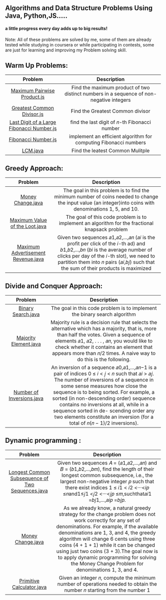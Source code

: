 ## Algorithms and Data Structure Problems Using Java, Python,JS..... 
#### a little progress every day adds up to big results!

Note: All of these problems are solved by me, some of them are already tested while studying in coursera or while participating in contests, some are just for learning and improving my Problem solving skill.


## Warm Up Problems: 

| Problem | Description |
| :---:   | :---: |
| [Maximum Pairwise Product.js](https://github.com/iifawzi/Algorithms-and-Data-Structure-/blob/master/Algorithmic%20Warmup/max%20pairwise%20product/max_pairwise_product.js) | Find the maximum product of two distinct numbers in a sequence of non-negative integers |
| [Greatest Common Divisor.js](https://github.com/iifawzi/Algorithms-and-Data-Structure-/blob/master/Algorithmic%20Warmup/greatest%20common%20divisor/gcd.js) | Find the Greatest Common divisor|
| [Last Digit of a Large Fibonacci Number.js](https://github.com/iifawzi/Algorithms-and-Data-Structure-/blob/master/Algorithmic%20Warmup/fibonacci_last_digit/fibonacci_last_digit.js) | find the last digit of 𝑛-th Fibonacci number|
| [Fibonacci Number.js](https://github.com/iifawzi/Algorithms-and-Data-Structure-/blob/master/Algorithmic%20Warmup/fibonacci/fibonacci.js) |implement an efficient algorithm for computing Fibonacci numbers|
| [LCM.java](https://github.com/iifawzi/Algorithms-and-Data-Structure-/blob/master/Algorithmic%20Warmup/LCM/LCM.java) |Find the leatest Common Mulitple|

## Greedy Approach: 

| Problem | Description |
| :---:   | :---: |
| [Money Change.java](https://github.com/iifawzi/Algorithms-and-Data-Structure-/blob/master/Greedy%20Algorithms/money%20change/Change.java) | The goal in this problem is to find the minimum number of coins needed to change the input value (an integer)into coins with denominations 1, 5, and 10. |
| [Maximum Value of the Loot.java](https://github.com/iifawzi/Algorithms-and-Data-Structure-/blob/master/Greedy%20Algorithms/maximum%20value%20of%20the%20loot/fractional_knapsack.java) | The goal of this code problem is to implement an algorithm for the fractional knapsack problem|
| [Maximum Advertisement Revenue.java](https://github.com/iifawzi/Algorithms-and-Data-Structure-/blob/master/Greedy%20Algorithms/maximum%20advertisement%20revenue/DotProduct.java) |Given two sequences 𝑎1,𝑎2,...,𝑎𝑛 (𝑎𝑖 is the profit per click of the 𝑖-th ad) and 𝑏1,𝑏2,...,𝑏𝑛 (𝑏𝑖 is the average number of clicks per day of the 𝑖-th slot), we need to partition them into 𝑛 pairs (𝑎𝑖,𝑏𝑗) such that the sum of their products is maximized|

## Divide and Conquer Approach: 

| Problem | Description |
| :---:   | :---: |
| [Binary Search.java](https://github.com/iifawzi/Algorithms-and-Data-Structure-/blob/master/Divide%20and%20Conquer/BinarySearch/BinarySearch.java) | The goal in this code problem is to implement the binary search algorithm |
| [Majority Element.java](https://github.com/iifawzi/Algorithms-and-Data-Structure-/blob/master/Divide%20and%20Conquer/MajorityElement/MajorityElement.java) | Majority rule is a decision rule that selects the alternative which has a majority, that is, more than half the votes. Given a sequence of elements 𝑎1, 𝑎2, . . . , 𝑎𝑛, you would like to check whether it contains an element that appears more than 𝑛/2 times. A naive way to do this is the following.|
| [Number of Inversions.java](https://github.com/iifawzi/Algorithms-and-Data-Structure-/blob/master/Divide%20and%20Conquer/number%20of%20inversions/Inversions.java) |An inversion of a sequence 𝑎0,𝑎1,...,𝑎𝑛−1 is a pair of indices 0 ≤ 𝑖 < 𝑗 < 𝑛 such that 𝑎𝑖 > 𝑎𝑗. The number of inversions of a sequence in some sense measures how close the sequence is to being sorted. For example, a sorted (in non-descending order) sequence contains no inversions at all, while in a sequence sorted in de- scending order any two elements constitute an inversion (for a total of 𝑛(𝑛 − 1)/2 inversions).|

## Dynamic programming : 

| Problem | Description |
| :---:   | :---: |
| [Longest Common Subsequence of Two Sequences.java](https://github.com/iifawzi/Algorithms-and-Data-Structure-/blob/master/Dynamic%20programming/Longest%20common%20subsequence%20of%20two%20sequences/LCS2.java) |Given two sequences 𝐴 = (𝑎1,𝑎2,...,𝑎𝑛) and 𝐵 = (𝑏1,𝑏2,...,𝑏𝑚), find the length of their longest common subsequence, i.e., the largest non-negative integer 𝑝 such that there exist indices 1 ≤ 𝑖1 < 𝑖2 <···<𝑖𝑝 ≤𝑛and1≤𝑗1 <𝑗2 <···<𝑗𝑝 ≤𝑚,suchthat𝑎𝑖1 =𝑏𝑗1,...,𝑎𝑖𝑝 =𝑏𝑗𝑝.|
| [Money Change.java](https://github.com/iifawzi/Algorithms-and-Data-Structure-/blob/master/Dynamic%20programming/Money%20Change/ChangeDP.java) |As we already know, a natural greedy strategy for the change problem does not work correctly for any set of denominations. For example, if the available denominations are 1, 3, and 4, the greedy algorithm will change 6 cents using three coins (4 + 1 + 1) while it can be changed using just two coins (3 + 3).The goal now is to apply dynamic programming for solving the Money Change Problem for denominations 1, 3, and 4.|
| [Primitive Calculator.java](https://github.com/iifawzi/Algorithms-and-Data-Structure-/blob/master/Dynamic%20programming/Primitive%20Calculator/PrimitiveCalculator.java) | Given an integer 𝑛, compute the minimum number of operations needed to obtain the number 𝑛 starting from the number 1|
